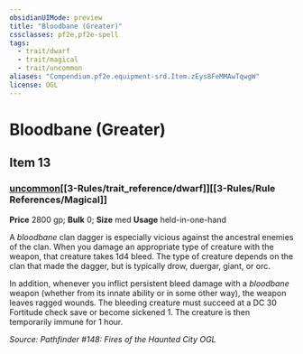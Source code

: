 ```yaml
---
obsidianUIMode: preview
title: "Bloodbane (Greater)"
cssclasses: pf2e,pf2e-spell
tags:
  - trait/dwarf
  - trait/magical
  - trait/uncommon
aliases: "Compendium.pf2e.equipment-srd.Item.zEys8FeMMAwTqwgW"
license: OGL
---
```

# Bloodbane (Greater)
## Item 13
### [uncommon](uncommon.md "Uncommon Rarity Trait")[[3-Rules/trait_reference/dwarf]][[3-Rules/Rule References/Magical]]


**Price** 2800 gp; 
**Bulk** 0; **Size** med
**Usage** held-in-one-hand

A _bloodbane_ clan dagger is especially vicious against the ancestral enemies of the clan. When you damage an appropriate type of creature with the weapon, that creature takes 1d4 bleed. The type of creature depends on the clan that made the dagger, but is typically drow, duergar, giant, or orc.

In addition, whenever you inflict persistent bleed damage with a _bloodbane_ weapon (whether from its innate ability or in some other way), the weapon leaves ragged wounds. The bleeding creature must succeed at a DC 30 Fortitude check save or become sickened 1. The creature is then temporarily immune for 1 hour.

*Source: Pathfinder #148: Fires of the Haunted City*
*OGL*